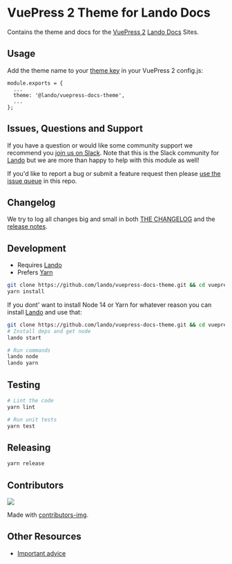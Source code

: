 # VuePress 2 Theme for Lando Docs

Contains the theme and docs for the [VuePress 2](https://v2.vuepress.vuejs.org/) [Lando Docs](https://docs.lando.dev/) Sites.

## Usage

Add the theme name to your [theme key](https://v2.vuepress.vuejs.org/guide/theme.html#community-theme) in your VuePress 2 config.js:

```
module.exports = {
  ...
  theme: '@lando/vuepress-docs-theme',
  ...
};
```

## Issues, Questions and Support

If you have a question or would like some community support we recommend you [join us on Slack](https://launchpass.com/devwithlando). Note that this is the Slack community for [Lando](https://lando.dev) but we are more than happy to help with this module as well!

If you'd like to report a bug or submit a feature request then please [use the issue queue](https://github.com/lando/website/issues/new/choose) in this repo.

## Changelog

We try to log all changes big and small in both [THE CHANGELOG](https://github.com/lando/vuepress-docs-theme/blob/main/CHANGELOG.md) and the [release notes](https://github.com/lando/vuepress-docs-theme/releases).


## Development

* Requires [Lando](https://lando.dev/)
* Prefers [Yarn](https://classic.yarnpkg.com/lang/en/docs/install)

```bash
git clone https://github.com/lando/vuepress-docs-theme.git && cd vuepress-docs-theme
yarn install
```

If you dont' want to install Node 14 or Yarn for whatever reason you can install [Lando](https://docs.lando.dev/basics/installation.html) and use that:

```bash
git clone https://github.com/lando/vuepress-docs-theme.git && cd vuepress-docs-theme
# Install deps and get node
lando start

# Run commands
lando node
lando yarn
```

## Testing

```bash
# Lint the code
yarn lint

# Run unit tests
yarn test
```

## Releasing

```bash
yarn release
```

## Contributors

<a href="https://github.com/lando/vuepress-docs-theme/graphs/contributors">
  <img src="https://contrib.rocks/image?repo=lando/vuepress-docs-theme" />
</a>

Made with [contributors-img](https://contrib.rocks).

## Other Resources

* [Important advice](https://www.youtube.com/watch?v=WA4iX5D9Z64)
